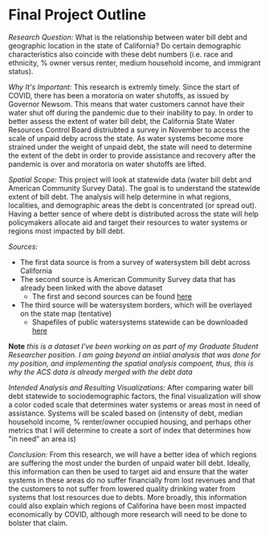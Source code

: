 # Final Project Outline #

_Research Question:_ 
What is the relationship between water bill debt and geographic location in the state of California? 
Do certain demographic characteristics also coincide with these debt numbers (i.e. race and ethnicity, % owner versus renter, 
medium household income, and immigrant status). 

_Why It's Important:_ 
This research is extremly timely. Since the start of COVID, there has been a moratoria on water shutoffs, as issued by Governor Newsom. 
This means that water customers cannot have their water shut off during the pandemic due to their inability to pay. In order to better assess the extent of water 
bill debt, the California State Water Resources Control Board distriubted a survey in November to access the scale of unpaid deby across the state. As water systems 
become more strained under the weight of unpaid debt, the state will need to determine the extent of the debt in order to provide assistance and recovery
after the pandemic is over and moratoria on water shutoffs are lifted. 

_Spatial Scope:_ 
This project will look at statewide data (water bill debt and American Community Survey Data). The goal is to understand the statewide extent of bill debt.
The analysis will help determine in what regions, localities, and demographic areas the debt is concentrated (or spread out). Having a better sence of where debt 
is distributed across the state will help policymakers allocate aid and target their resources to water systems or regions most impacted by bill debt. 

_Sources:_
* The first data source is from a survey of watersystem bill debt across California
* The second source is American Community Survey data that has already been linked with the above dataset 
    * The first and second sources can be found [here](https://docs.google.com/spreadsheets/d/1ZCphicQR2kfRqt1K4XvldysxqJtDpTMOyyKXZiv_s7k/edit?usp=sharing)
* The third source will be watersystem borders, which will be overlayed on the state map (tentative)
    * Shapefiles of public watersystems statewide can be downloaded [here](https://gis.data.ca.gov/datasets/fbba842bf134497c9d611ad506ec48cc_0/data)

**Note** *this is a dataset I've been working on as part of my Graduate Student Researcher position. I am going beyond an intiial analysis that was done for my 
position, and implementing the spatial analysis compoent, thus, this is why the ACS data is already merged with the debt data*

_Intended Analysis and Resulting Visualizations:_
After comparing water bill debt statewide to sociodemographic factors, the final visualization will show a color coded scale that determines water systems or 
areas most in need of assistance. Systems will be scaled based on (intensity of debt, median household income, % renter/owner occupied housing, and perhaps other
metrics that I will determine to create a sort of index that determines how "in need" an area is)

_Conclusion:_
From this research, we will have a better idea of which regions are suffering the most under the burden of unpaid water bill debt. Ideally, this information 
can then be used to target aid and ensure that the water systems in these areas do no suffer financially from lost revenues and that the customers to not 
suffer from lowered quality drinking water from systems that lost resources due to debts. More broadly, this information could also explain which regions of 
Califorina have been most impacted economically by COVID, although more research will need to be done to bolster that claim. 

